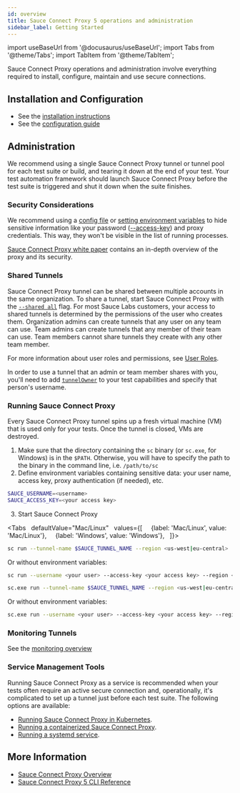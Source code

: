 ```yaml
---
id: overview
title: Sauce Connect Proxy 5 operations and administration
sidebar_label: Getting Started
---
```


import useBaseUrl from '@docusaurus/useBaseUrl';
import Tabs from '@theme/Tabs';
import TabItem from '@theme/TabItem';

Sauce Connect Proxy operations and administration involve everything required to install, configure, maintain and use secure connections.

## Installation and Configuration

- See the [installation instructions](/secure-connections/sauce-connect-5/installation/)
- See the [configuration guide](/secure-connections/sauce-connect-5/operation/configuration/)

## Administration

We recommend using a single Sauce Connect Proxy tunnel or tunnel pool for each test suite or build, and tearing it down at the end of your test. Your test automation framework should launch Sauce Connect Proxy before the test suite is triggered and shut it down when the suite finishes.

### Security Considerations

We recommend using a [config file](/secure-connections/sauce-connect-5/operation/configuration/#config-file) or [setting environment variables](/secure-connections/sauce-connect-5/operation/configuration/#environment-variables/) to hide sensitive information like your password ([--access-key](/dev/cli/sauce-connect-5/run/#--access-key)) and proxy credentials. This way, they won't be visible in the list of running processes.

[Sauce Connect Proxy white paper](https://saucelabs.com/resources/white-papers/sauce-connect-proxy-security-overview) contains an in-depth overview of the proxy and its security.

### Shared Tunnels

Sauce Connect Proxy tunnel can be shared between multiple accounts in the same organization. To share a tunnel, start Sauce Connect Proxy with the [`--shared all`](/dev/cli/sauce-connect-5/run/#--shared) flag.
For most Sauce Labs customers, your access to shared tunnels is determined by the permissions of the user who creates them.
Organization admins can create tunnels that any user on any team can use.
Team admins can create tunnels that any member of their team can use. Team members cannot share tunnels they create with any other team member.

For more information about user roles and permissions, see [User Roles](/basics/acct-team-mgmt/managing-user-info).

In order to use a tunnel that an admin or team member shares with you, you'll need to add [`tunnelOwner`](https://docs.saucelabs.com/dev/test-configuration-options/#tunnelowner) to your test capabilities and specify that person's username.

### Running Sauce Connect Proxy

Every Sauce Connect Proxy tunnel spins up a fresh virtual machine (VM) that is used only for your tests. Once the tunnel is closed, VMs are destroyed.

1. Make sure that the directory containing the `sc` binary (or `sc.exe`, for Windows) is in the `$PATH`. Otherwise, you will have to specify the path to the binary in the command line, i.e. `/path/to/sc`
2. Define environment variables containing sensitive data: your user name, access key, proxy authentication (if needed), etc.

```bash
SAUCE_USERNAME=<username>
SAUCE_ACCESS_KEY=<your access key>
```

3. Start Sauce Connect Proxy

<Tabs
  defaultValue="Mac/Linux"
  values={[
    {label: 'Mac/Linux', value: 'Mac/Linux'},
    {label: 'Windows', value: 'Windows'},
  ]}>

  <TabItem value="Mac/Linux">

```bash
sc run --tunnel-name $SAUCE_TUNNEL_NAME --region <us-west|eu-central>
```

Or without environment variables:

```bash
sc run --username <your user> --access-key <your access key> --region <us-west|eu-central> --tunnel-name $SAUCE_TUNNEL_NAME
```

  </TabItem>
  <TabItem value="Windows">

```bash
sc.exe run --tunnel-name $SAUCE_TUNNEL_NAME --region <us-west|eu-central>
```

Or without environment variables:

```bash
sc.exe run --username <your user> --access-key <your access key> --region <us-west|eu-central> --tunnel-name $SAUCE_TUNNEL_NAME
```

  </TabItem>
  </Tabs>

### Monitoring Tunnels

See the [monitoring overview](/secure-connections/sauce-connect-5/monitoring)

### Service Management Tools

Running Sauce Connect Proxy as a service is recommended when your tests often require an active secure connection and, operationally, it's complicated to set up a tunnel just before each test suite.
The following options are available:

- [Running Sauce Connect Proxy in Kubernetes](/secure-connections/sauce-connect-5/installation/kubernetes).
- [Running a containerized Sauce Connect Proxy](/secure-connections/sauce-connect/setup-configuration/docker/#running-the-sauce-connect-proxy-container-indefinitely-in-kubernetes).
- [Running a systemd service](/secure-connections/sauce-connect-5/installation/linux/).

## More Information

- [Sauce Connect Proxy Overview](/secure-connections/sauce-connect/)
- [Sauce Connect Proxy 5 CLI Reference](/dev/cli/sauce-connect-5/)
